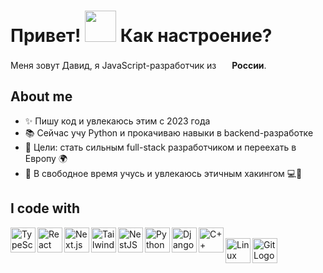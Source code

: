 <h1> Привет! <img src="https://emojis.slackmojis.com/emojis/images/1577305505/7373/hand_wave.gif?1577305505" width="50" /> Как настроение?</h1>
<p> Меня зовут Давид, я JavaScript-разработчик из <img src='https://cdn-icons-png.flaticon.com/512/197/197408.png' width='17' /> <b>России</b>.</p>

## About me

- ✨ Пишу код и увлекаюсь этим с 2023 года
- 📚 Сейчас учу Python и прокачиваю навыки в backend-разработке
- 🎯 Цели: стать сильным full-stack разработчиком и переехать в Европу 🌍
- 🎲 В свободное время учусь и увлекаюсь этичным хакингом 💻🔐

## I code with

  <a href="https://www.typescriptlang.org/" target="_blank">
    <img align="left" title="TypeScript" alt="TypeScript Logo" src="https://cdn.jsdelivr.net/gh/devicons/devicon@latest/icons/typescript/typescript-plain.svg" width="40px" />
  </a>&nbsp;&nbsp;&nbsp;
  <a href="https://react.dev/" target="_blank">
    <img align="left" title="React" alt="React Logo" src="https://cdn.jsdelivr.net/gh/devicons/devicon@latest/icons/react/react-original.svg" width="40px" />
  </a>&nbsp;&nbsp;&nbsp;
    <a href="https://nextjs.org/" target="_blank">
    <img align="left" title="Next.js" alt="Next.js Logo" src="https://cdn.jsdelivr.net/gh/devicons/devicon@latest/icons/nextjs/nextjs-original.svg" width="40px" />
  </a>&nbsp;&nbsp;&nbsp;
  <a href="https://tailwindcss.com/" target="_blank">
    <img align="left" title="Tailwind CSS" alt="Tailwind CSS Logo" src="https://cdn.jsdelivr.net/gh/devicons/devicon@latest/icons/tailwindcss/tailwindcss-original.svg" width="40px" />
  </a>&nbsp;&nbsp;&nbsp;
  <a href="https://nestjs.com/" target="_blank">
    <img align="left" title="NestJS" alt="NestJS Logo" src="https://cdn.jsdelivr.net/gh/devicons/devicon@latest/icons/nestjs/nestjs-original.svg" width="40px" />
  </a>&nbsp;&nbsp;&nbsp;
  <a href="https://www.python.org/" target="_blank">
    <img align="left" title="Python" alt="Python Logo" src="https://cdn.jsdelivr.net/gh/devicons/devicon@latest/icons/python/python-original.svg" width="40px" />
  </a>&nbsp;&nbsp;&nbsp;
  <a href="https://www.djangoproject.com/" target="_blank">
    <img align="left" title="Django" alt="Django Logo" src="https://cdn.jsdelivr.net/gh/devicons/devicon@latest/icons/django/django-plain.svg" width="40px" />
  </a>&nbsp;&nbsp;&nbsp;
  <a href="https://isocpp.org/" target="_blank">
    <img align="left" title="C++" alt="C++ Logo" src="https://cdn.jsdelivr.net/gh/devicons/devicon@latest/icons/cplusplus/cplusplus-plain.svg" width="40px" />
  </a>&nbsp;&nbsp;&nbsp;
  <a href="https://www.linux.org/" target="_blank">
    <img align="left" title="Linux" alt="Linux Logo" src="https://cdn.jsdelivr.net/gh/devicons/devicon@latest/icons/linux/linux-original.svg" width="40px" />
  </a>&nbsp;&nbsp;&nbsp;
  <a href="https://git-scm.com/" target="_blank">
    <img align="left" title="Git" alt="Git Logo" src="https://cdn.jsdelivr.net/gh/devicons/devicon@latest/icons/git/git-original.svg" width="40px" />
  </a>&nbsp;&nbsp;&nbsp;
